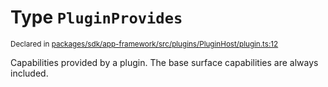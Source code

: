 # Type `PluginProvides`
<sub>Declared in [packages/sdk/app-framework/src/plugins/PluginHost/plugin.ts:12](https://github.com/dxos/dxos/blob/5fb37fcfa/packages/sdk/app-framework/src/plugins/PluginHost/plugin.ts#L12)</sub>


Capabilities provided by a plugin.
The base surface capabilities are always included.



